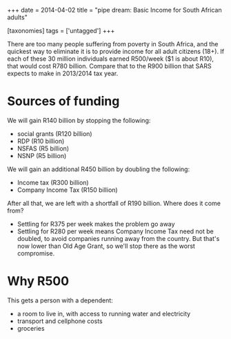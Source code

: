 +++
date = 2014-04-02
title = "pipe dream: Basic Income for South African adults"

[taxonomies]
tags = ['untagged']
+++

There are too many people suffering from poverty in South Africa, and
the quickest way to eliminate it is to provide income for all adult
citizens (18+). If each of these 30 million individuals earned R500/week
(\$1 is about R10), that would cost R780 billion. Compare that to the
R900 billion that SARS expects to make in 2013/2014 tax year.

Sources of funding
==================

We will gain R140 billion by stopping the following:

-   social grants (R120 billion)
-   RDP (R10 billion)
-   NSFAS (R5 billion)
-   NSNP (R5 billion)

We will gain an additional R450 billion by doubling the following:

-   Income tax (R300 billion)
-   Company Income Tax (R150 billion)

After all that, we are left with a shortfall of R190 billion. Where does
it come from?

-   Settling for R375 per week makes the problem go away
-   Settling for R280 per week means Company Income Tax need not be
    doubled, to avoid companies running away from the country. But
    that\'s now lower than Old Age Grant, so we\'ll stop there as the
    worst compromise.

Why R500
========

This gets a person with a dependent:

-   a room to live in, with access to running water and electricity
-   transport and cellphone costs
-   groceries
